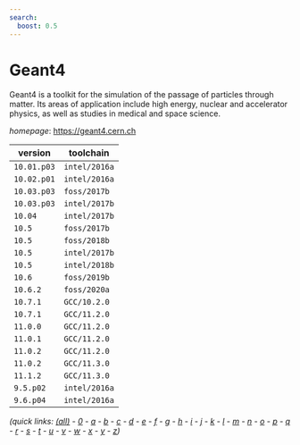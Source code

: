 ```yaml
---
search:
  boost: 0.5
---
```

# Geant4

Geant4 is a toolkit for the simulation of the passage of particles through matter.  Its areas of application include high energy, nuclear and accelerator physics,   as well as studies in medical and space science.

*homepage*: <https://geant4.cern.ch>

version | toolchain
--------|----------
``10.01.p03`` | ``intel/2016a``
``10.02.p01`` | ``intel/2016a``
``10.03.p03`` | ``foss/2017b``
``10.03.p03`` | ``intel/2017b``
``10.04`` | ``intel/2017b``
``10.5`` | ``foss/2017b``
``10.5`` | ``foss/2018b``
``10.5`` | ``intel/2017b``
``10.5`` | ``intel/2018b``
``10.6`` | ``foss/2019b``
``10.6.2`` | ``foss/2020a``
``10.7.1`` | ``GCC/10.2.0``
``10.7.1`` | ``GCC/11.2.0``
``11.0.0`` | ``GCC/11.2.0``
``11.0.1`` | ``GCC/11.2.0``
``11.0.2`` | ``GCC/11.2.0``
``11.0.2`` | ``GCC/11.3.0``
``11.1.2`` | ``GCC/11.3.0``
``9.5.p02`` | ``intel/2016a``
``9.6.p04`` | ``intel/2016a``


*(quick links: [(all)](../index.md) - [0](../0/index.md) - [a](../a/index.md) - [b](../b/index.md) - [c](../c/index.md) - [d](../d/index.md) - [e](../e/index.md) - [f](../f/index.md) - [g](../g/index.md) - [h](../h/index.md) - [i](../i/index.md) - [j](../j/index.md) - [k](../k/index.md) - [l](../l/index.md) - [m](../m/index.md) - [n](../n/index.md) - [o](../o/index.md) - [p](../p/index.md) - [q](../q/index.md) - [r](../r/index.md) - [s](../s/index.md) - [t](../t/index.md) - [u](../u/index.md) - [v](../v/index.md) - [w](../w/index.md) - [x](../x/index.md) - [y](../y/index.md) - [z](../z/index.md))*

